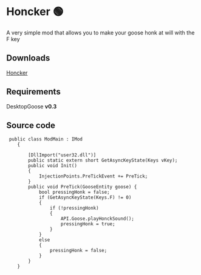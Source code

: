# Honcker 🟢
A very simple mod that allows you to make your goose honk at will with the F key

## Downloads
[Honcker](https://drive.google.com/file/d/1tk9ty2-m5mTgDqfmZVXrkbGiPql8NktN/view?usp=sharing)

## Requirements
DesktopGoose **v0.3**

## Source code
```
 public class ModMain : IMod
    {

        [DllImport("user32.dll")]
        public static extern short GetAsyncKeyState(Keys vKey);
        public void Init()
        {
            InjectionPoints.PreTickEvent += PreTick;
        }        
        public void PreTick(GooseEntity goose) {
            bool pressingHonk = false;
            if (GetAsyncKeyState(Keys.F) != 0)
            {
                if (!pressingHonk)
                {
                    API.Goose.playHonckSound();
                    pressingHonk = true;
                }
            }
            else
            {
                pressingHonk = false;
            }
        }
    }
```
